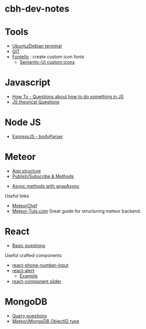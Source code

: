 # cbh-dev-notes

# Tools

* [Ubuntu/Debian terminal](tools/ubuntu-terminal.md)
* [GIT](tools/git.md)
* [Fontello](http://fontello.com/) : create custom icon fonts
  * [Semantic-Ui custom icons](https://github.com/Semantic-Org/Semantic-UI-React/issues/931#issuecomment-263643210)

# Javascript

* [How To - Questions about how to do something in JS](/javascript/how-to.md)
* [JS theorical Questions](/javascript/js-theorical-questions.md)

# Node JS

* [ExpressJS - bodyParser](/nodejs/bodyParser.md)

# Meteor

* [App structure](/meteor/app-structure.md)
* [Publish/Subscribe & Methods](/meteor/pub-sub-methods.md)
+ [Async methods with wrapAsync](/meteor/async.md)

Useful links

* [MeteorChef](https://themeteorchef.com/tutorials/)
* [Meteor-Tuts.com](http://www.meteor-tuts.com/chapters/3/intro.html) Great guide for structuring meteor backend.

# React

* [Basic questions](react/basic-questions.md)

Useful crafted components

* [react-phone-number-input](https://github.com/catamphetamine/react-phone-number-input)
* [react-alert](https://github.com/schiehll/react-alert)
  * [Example](react/alert-react-example.md)
* [react-component slider](https://github.com/react-component/slider/)

# MongoDB

* [Query questions](mongodb/query-questions.md)
* [Meteor/MongoDB ObjectID type](mongodb/documentId-type.md)

